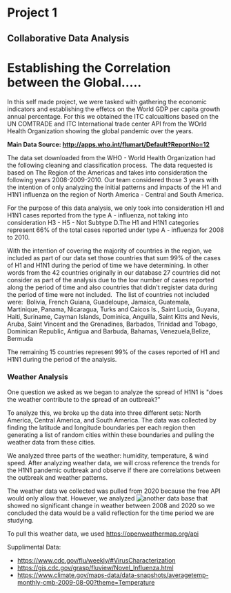 # Project 1
## Collaborative Data Analysis 

# Establishing the Correlation between the Global.....
In this self made project, we were tasked with gathering the economic indicators and establishing the effetcs on the World GDP per capita growth annual percentage. For this we obtained the 
ITC calcualtions based on the UN COMTRADE and ITC International trade center
API from the WOrld Health Organization showing the global pandemic over the years.

**Main Data Source: http://apps.who.int/flumart/Default?ReportNo=12**

The data set downloaded from the WHO - World Health Organization had the following cleaning and classification process. 
The data requested is based on The Region of the Americas and takes into consideration the following years 2008-2009-2010. Our team considered those 3 years with the intention of only analyzing the initial patterns and impacts of the H1 and H1N1 influenza on the region of North America - Central and South America.

For the purpose of this data analysis, we only took into consideration H1 and H1N1 cases reported from the type A - influenza, not taking into consideration H3 - H5 - Not Subtype D.The H1 and H1N1 categories represent 66% of the total cases reported under type A - influenza for 2008 to 2010.

With the intention of covering the majority of countries in the region, we included as part of our data set those countries that sum 99% of the cases of H1 and H1N1 during the period of time we have determining. In other words from the 42 countries originally in our database 27 countries did not consider as part of the analysis due to the low number of cases reported along the period of time and also countries that didn't register data during the period of time were not included. 
The list of countries not included were: 
Bolivia, French Guiana, Guadeloupe, Jamaica, Guatemala, Martinique, Panama, Nicaragua, Turks and Caicos Is., Saint Lucia, Guyana, Haiti, Suriname, Cayman Islands, Dominica, Anguilla, Saint Kitts and Nevis, Aruba, Saint Vincent and the Grenadines, Barbados, Trinidad and Tobago, Dominican Republic, Antigua and Barbuda, Bahamas, Venezuela,Belize, Bermuda 


The remaining 15 countries represent 99% of the cases reported of H1 and H1N1 during the period of the analysis. 


### Weather Analysis 

One question we asked as we began to analyze the spread of H1N1 is "does the weather contribute to the spread of an outbreak?"

To analyze this, we broke up the data into three different sets: North America, Central America, and South America. The data was collected by finding the latitude and longitude boundaries per each region then generating a list of random cities within these boundaries and pulling the weather data from these cities.

We analyzed three parts of the weather: humidity, temperature, & wind speed. After analyzing weather data, we will cross reference the trends for the H1N1 pandemic outbreak and observe if there are correlations between the outbreak and weather patterns.

The weather data we collected was pulled from 2020 because the free API would only allow that. However, we analyzed ![another data base](https://www.climate.gov/maps-data/data-snapshots/averagetemp-monthly-cmb-2009-08-00?theme=Temperature) that showed no significant change in weather between 2008 and 2020 so we concluded the data would be a valid reflection for the time period we are studying. 

To pull this weather data, we used https://openweathermap.org/api

Supplimental Data:
* https://www.cdc.gov/flu/weekly/#VirusCharacterization
* https://gis.cdc.gov/grasp/fluview/Novel_Influenza.html
* https://www.climate.gov/maps-data/data-snapshots/averagetemp-monthly-cmb-2009-08-00?theme=Temperature



